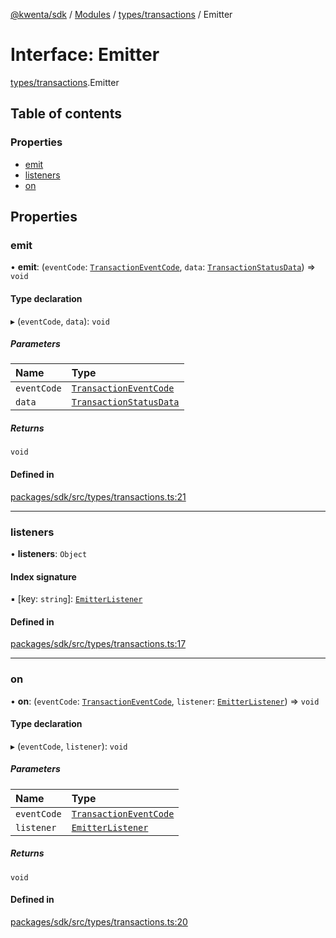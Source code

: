 [@kwenta/sdk](../README.md) / [Modules](../modules.md) / [types/transactions](../modules/types_transactions.md) / Emitter

# Interface: Emitter

[types/transactions](../modules/types_transactions.md).Emitter

## Table of contents

### Properties

- [emit](types_transactions.Emitter.md#emit)
- [listeners](types_transactions.Emitter.md#listeners)
- [on](types_transactions.Emitter.md#on)

## Properties

### emit

• **emit**: (`eventCode`: [`TransactionEventCode`](../modules/types_transactions.md#transactioneventcode), `data`: [`TransactionStatusData`](types_transactions.TransactionStatusData.md)) => `void`

#### Type declaration

▸ (`eventCode`, `data`): `void`

##### Parameters

| Name | Type |
| :------ | :------ |
| `eventCode` | [`TransactionEventCode`](../modules/types_transactions.md#transactioneventcode) |
| `data` | [`TransactionStatusData`](types_transactions.TransactionStatusData.md) |

##### Returns

`void`

#### Defined in

[packages/sdk/src/types/transactions.ts:21](https://github.com/Kwenta/kwenta/blob/84039a5ef/packages/sdk/src/types/transactions.ts#L21)

___

### listeners

• **listeners**: `Object`

#### Index signature

▪ [key: `string`]: [`EmitterListener`](types_transactions.EmitterListener.md)

#### Defined in

[packages/sdk/src/types/transactions.ts:17](https://github.com/Kwenta/kwenta/blob/84039a5ef/packages/sdk/src/types/transactions.ts#L17)

___

### on

• **on**: (`eventCode`: [`TransactionEventCode`](../modules/types_transactions.md#transactioneventcode), `listener`: [`EmitterListener`](types_transactions.EmitterListener.md)) => `void`

#### Type declaration

▸ (`eventCode`, `listener`): `void`

##### Parameters

| Name | Type |
| :------ | :------ |
| `eventCode` | [`TransactionEventCode`](../modules/types_transactions.md#transactioneventcode) |
| `listener` | [`EmitterListener`](types_transactions.EmitterListener.md) |

##### Returns

`void`

#### Defined in

[packages/sdk/src/types/transactions.ts:20](https://github.com/Kwenta/kwenta/blob/84039a5ef/packages/sdk/src/types/transactions.ts#L20)
